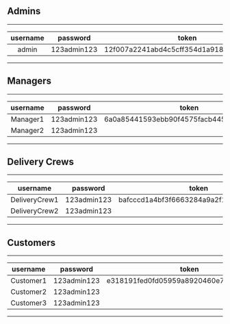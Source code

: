 ## Admins

---

| username |  password   |                  token                   |
| :------: | :---------: | :--------------------------------------: |
|  admin   | 123admin123 | 12f007a2241abd4c5cff354d1a918e920ecd84d1 |

---

## Managers

---

| username |  password   |                  token                   |
| :------: | :---------: | :--------------------------------------: |
| Manager1 | 123admin123 | 6a0a85441593ebb90f4575facb44595900133d65 |
| Manager2 | 123admin123 |                                          |

---

## Delivery Crews

---

|   username    |  password   |                  token                   |
| :-----------: | :---------: | :--------------------------------------: |
| DeliveryCrew1 | 123admin123 | bafcccd1a4bf3f6663284a9a2f1dc66f9f4553b5 |
| DeliveryCrew2 | 123admin123 |                                          |

---

## Customers

---

| username  |  password   |                  token                   |
| :-------: | :---------: | :--------------------------------------: |
| Customer1 | 123admin123 | e318191fed0fd05959a8920460e7388578c6aff3 |
| Customer2 | 123admin123 |                                          |
| Customer3 | 123admin123 |                                          |

---
